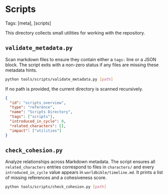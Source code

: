 # Scripts
Tags: [meta], [scripts]

This directory collects small utilities for working with the repository.

## `validate_metadata.py`

Scan markdown files to ensure they contain either a `tags:` line or a JSON block. The script exits with a non-zero status if any files are missing these metadata hints.

```bash
python tools/scripts/validate_metadata.py [path]
```

If no path is provided, the current directory is scanned recursively.

```json
{
  "id": "scripts_overview",
  "type": "reference",
  "name": "Scripts Directory",
  "tags": ["scripts"],
  "introduced_in_cycle": 0,
  "related_characters": [],
  "impact": ["utilities"]
}
```

## `check_cohesion.py`

Analyze relationships across Markdown metadata. The script ensures all
`related_characters` entries correspond to files in `characters/` and every
`introduced_in_cycle` value appears in `worldbible/timeline.md`. It prints a
list of missing references and a cohesiveness score.

```bash
python tools/scripts/check_cohesion.py [path]
```
